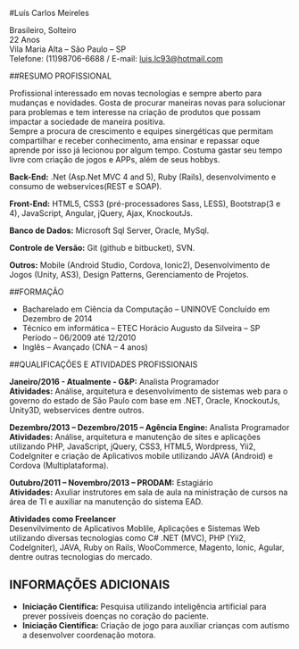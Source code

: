 #Luís Carlos Meireles

Brasileiro, Solteiro <br/>
22 Anos<br/>
Vila Maria Alta – São Paulo – SP<br/>
Telefone: (11)98706-6688 / E-mail: luis.lc93@hotmail.com<br/>

##RESUMO PROFISSIONAL

Profissional interessado em novas tecnologias e sempre aberto para mudanças e novidades. Gosta de procurar maneiras novas para solucionar para problemas e tem interesse na criação de produtos que possam impactar a sociedade de maneira positiva.<br />
Sempre a procura de crescimento e equipes sinergéticas que permitam compartilhar e receber conhecimento, ama ensinar e repassar oque aprende por isso já lecionou por algum tempo. 
Costuma gastar seu tempo livre com criação de jogos e APPs, além de seus hobbys.

**Back-End:** .Net (Asp.Net MVC 4 and 5), Ruby (Rails), desenvolvimento e consumo de webservices(REST e SOAP).

**Front-End:** HTML5, CSS3 (pré-processadores Sass, LESS), Bootstrap(3 e 4), JavaScript, Angular, jQuery, Ajax, KnockoutJs.

**Banco de Dados:** Microsoft Sql Server, Oracle, MySql.

**Controle de Versão:** Git (github e bitbucket), SVN.

**Outros:** Mobile (Android Studio, Cordova, Ionic2), Desenvolvimento de Jogos (Unity, AS3), Design Patterns, Gerenciamento de Projetos.

##FORMAÇÃO

 - Bacharelado em Ciência da Computação – UNINOVE Concluído em Dezembro de 2014 
 - Técnico em informática – ETEC Horácio Augusto da Silveira – SP Período – 06/2009 até 12/2010 
 - Inglês – Avançado (CNA – 4 anos)  

##QUALIFICAÇÕES E ATIVIDADES PROFISSIONAIS 

 **Janeiro/2016 - Atualmente - G&P:** Analista Programador</br>
 **Atividades:** Análise, arquitetura e desenvolvimento de sistemas web para o governo do estado de São Paulo com base em .NET, Oracle, KnockoutJs, Unity3D, webservices dentre outros.

 **Dezembro/2013 – Dezembro/2015 – Agência Engine:** Analista Programador</br>
 **Atividades:** Análise, arquitetura e manutenção de sites e aplicações utilizando PHP, JavaScript, jQuery, CSS3, HTML5, Wordpress, Yii2, CodeIgniter e criação de Aplicativos mobile utilizando JAVA (Android) e Cordova (Multiplataforma).
  
 **Outubro/2011 – Novembro/2013 – PRODAM:** Estagiário</br>
 **Atividades:** Axuliar instrutores em sala de aula na ministração de cursos na área de TI e auxiliar na manutenção do sistema EAD.  

 **Atividades como Freelancer**</br>
 Desenvilvimento de Aplicativos Moblile, Aplicações e Sistemas Web utilizando diversas tecnologias como C# .NET (MVC), PHP (Yii2, CodeIgniter), JAVA, Ruby on Rails, WooCommerce, Magento, Ionic, Agular, dentre outras tecnologias do mercado.

## INFORMAÇÕES ADICIONAIS

 - **Iniciação Científica:** Pesquisa utilizando inteligência artificial para prever possíveis doenças no coração do paciente.
 - **Iniciação Científica:** Criação de jogo para auxiliar crianças com autismo a desenvolver coordenação motora.

